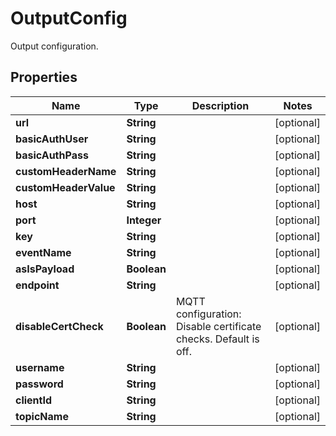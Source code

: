 

# OutputConfig

Output configuration.

## Properties

Name | Type | Description | Notes
------------ | ------------- | ------------- | -------------
**url** | **String** |  |  [optional]
**basicAuthUser** | **String** |  |  [optional]
**basicAuthPass** | **String** |  |  [optional]
**customHeaderName** | **String** |  |  [optional]
**customHeaderValue** | **String** |  |  [optional]
**host** | **String** |  |  [optional]
**port** | **Integer** |  |  [optional]
**key** | **String** |  |  [optional]
**eventName** | **String** |  |  [optional]
**asIsPayload** | **Boolean** |  |  [optional]
**endpoint** | **String** |  |  [optional]
**disableCertCheck** | **Boolean** | MQTT configuration: Disable certificate checks. Default is off. |  [optional]
**username** | **String** |  |  [optional]
**password** | **String** |  |  [optional]
**clientId** | **String** |  |  [optional]
**topicName** | **String** |  |  [optional]




